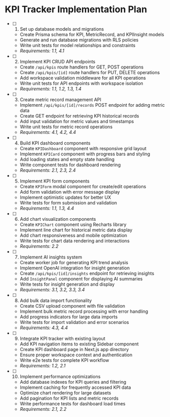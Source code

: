 # KPI Tracker Implementation Plan

- [ ] 1. Set up database models and migrations
  - Create Prisma schema for KPI, MetricRecord, and KPIInsight models
  - Generate and run database migrations with RLS policies
  - Write unit tests for model relationships and constraints
  - _Requirements: 1.1, 4.1_

- [ ] 2. Implement KPI CRUD API endpoints
  - Create `/api/kpis` route handlers for GET, POST operations
  - Create `/api/kpis/[id]` route handlers for PUT, DELETE operations
  - Add workspace validation middleware for all KPI operations
  - Write unit tests for API endpoints with workspace isolation
  - _Requirements: 1.1, 1.2, 1.3, 1.4_

- [ ] 3. Create metric record management API
  - Implement `/api/kpis/[id]/records` POST endpoint for adding metric data
  - Create GET endpoint for retrieving KPI historical records
  - Add input validation for metric values and timestamps
  - Write unit tests for metric record operations
  - _Requirements: 4.1, 4.2, 4.4_

- [ ] 4. Build KPI dashboard components
  - Create `KPIDashboard` component with responsive grid layout
  - Implement `KPICard` component with progress bars and styling
  - Add loading states and empty state handling
  - Write component tests for dashboard rendering
  - _Requirements: 2.1, 2.3, 2.4_

- [ ] 5. Implement KPI form components
  - Create `KPIForm` modal component for create/edit operations
  - Add form validation with error message display
  - Implement optimistic updates for better UX
  - Write tests for form submission and validation
  - _Requirements: 1.1, 1.3, 4.4_

- [ ] 6. Add chart visualization components
  - Create `KPIChart` component using Recharts library
  - Implement line chart for historical metric data display
  - Add chart responsiveness and mobile optimization
  - Write tests for chart data rendering and interactions
  - _Requirements: 2.2_

- [ ] 7. Implement AI insights system
  - Create worker job for generating KPI trend analysis
  - Implement OpenAI integration for insight generation
  - Create `/api/kpis/[id]/insights` endpoint for retrieving insights
  - Add `InsightPanel` component for displaying AI summaries
  - Write tests for insight generation and display
  - _Requirements: 3.1, 3.2, 3.3, 3.4_

- [ ] 8. Add bulk data import functionality
  - Create CSV upload component with file validation
  - Implement bulk metric record processing with error handling
  - Add progress indicators for large data imports
  - Write tests for import validation and error scenarios
  - _Requirements: 4.3, 4.4_

- [ ] 9. Integrate KPI tracker with existing layout
  - Add KPI navigation items to existing Sidebar component
  - Create KPI dashboard page in Next.js app directory
  - Ensure proper workspace context and authentication
  - Write e2e tests for complete KPI workflow
  - _Requirements: 1.2, 2.1_

- [ ] 10. Implement performance optimizations
  - Add database indexes for KPI queries and filtering
  - Implement caching for frequently accessed KPI data
  - Optimize chart rendering for large datasets
  - Add pagination for KPI lists and metric records
  - Write performance tests for dashboard load times
  - _Requirements: 2.1, 2.2_